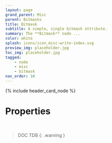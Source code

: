 ```yaml
---
layout: page
grand_parent: Misc
parent: Bitmasks
title: Bitmask
subtitle: A simple, single bitmask attribute.
summary: The **Bitmask** node ...
color: white
splash: icons/icon_misc-write-index.svg
preview_img: placeholder.jpg
toc_img: placeholder.jpg
tagged: 
    - node
    - misc
    - bitmask
nav_order: 10
---
```


{% include header_card_node %}

# Properties
<br>

> DOC TDB
{: .warning }